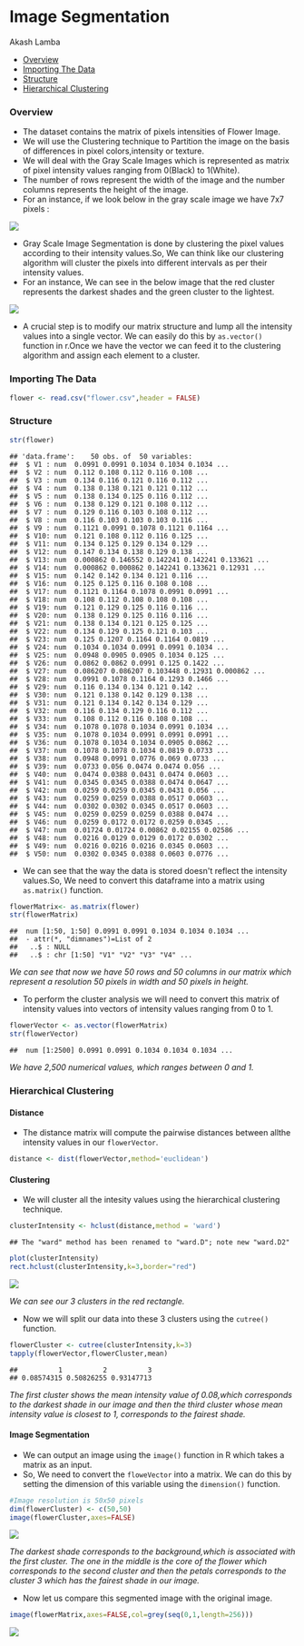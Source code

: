 Image Segmentation
================
Akash Lamba

-   [Overview](#overview)
-   [Importing The Data](#importing-the-data)
-   [Structure](#structure)
-   [Hierarchical Clustering](#hierarchical-clustering)

### Overview

-   The dataset contains the matrix of pixels intensities of Flower Image.
-   We will use the Clustering technique to Partition the image on the basis of differences in pixel colors,intensity or texture.
-   We will deal with the Gray Scale Images which is represented as matrix of pixel intensity values ranging from 0(Black) to 1(White).
-   The number of rows represent the width of the image and the number columns represents the height of the image.
-   For an instance, if we look below in the gray scale image we have 7x7 pixels :

![](C:\Akash%20Drive\HP%20Hard%20Disk\Padhai\IT%20Skills\Courses\Git%20Projects\Image%20Segmentation\Rprojects\Image%20Segmentation\pixel.PNG)

-   Gray Scale Image Segmentation is done by clustering the pixel values according to their intensity values.So, We can think like our clustering algorithm will cluster the pixels into different intervals as per their intensity values.
-   For an instance, We can see in the below image that the red cluster represents the darkest shades and the green cluster to the lightest.

![](C:\Akash%20Drive\HP%20Hard%20Disk\Padhai\IT%20Skills\Courses\Git%20Projects\Image%20Segmentation\Rprojects\Image%20Segmentation\cluster%20Intensities.PNG)

-   A crucial step is to modify our matrix structure and lump all the intensity values into a single vector. We can easily do this by `as.vector()` function in r.Once we have the vector we can feed it to the clustering algorithm and assign each element to a cluster.

### Importing The Data

``` r
flower <- read.csv("flower.csv",header = FALSE)
```

### Structure

``` r
str(flower)
```

    ## 'data.frame':    50 obs. of  50 variables:
    ##  $ V1 : num  0.0991 0.0991 0.1034 0.1034 0.1034 ...
    ##  $ V2 : num  0.112 0.108 0.112 0.116 0.108 ...
    ##  $ V3 : num  0.134 0.116 0.121 0.116 0.112 ...
    ##  $ V4 : num  0.138 0.138 0.121 0.121 0.112 ...
    ##  $ V5 : num  0.138 0.134 0.125 0.116 0.112 ...
    ##  $ V6 : num  0.138 0.129 0.121 0.108 0.112 ...
    ##  $ V7 : num  0.129 0.116 0.103 0.108 0.112 ...
    ##  $ V8 : num  0.116 0.103 0.103 0.103 0.116 ...
    ##  $ V9 : num  0.1121 0.0991 0.1078 0.1121 0.1164 ...
    ##  $ V10: num  0.121 0.108 0.112 0.116 0.125 ...
    ##  $ V11: num  0.134 0.125 0.129 0.134 0.129 ...
    ##  $ V12: num  0.147 0.134 0.138 0.129 0.138 ...
    ##  $ V13: num  0.000862 0.146552 0.142241 0.142241 0.133621 ...
    ##  $ V14: num  0.000862 0.000862 0.142241 0.133621 0.12931 ...
    ##  $ V15: num  0.142 0.142 0.134 0.121 0.116 ...
    ##  $ V16: num  0.125 0.125 0.116 0.108 0.108 ...
    ##  $ V17: num  0.1121 0.1164 0.1078 0.0991 0.0991 ...
    ##  $ V18: num  0.108 0.112 0.108 0.108 0.108 ...
    ##  $ V19: num  0.121 0.129 0.125 0.116 0.116 ...
    ##  $ V20: num  0.138 0.129 0.125 0.116 0.116 ...
    ##  $ V21: num  0.138 0.134 0.121 0.125 0.125 ...
    ##  $ V22: num  0.134 0.129 0.125 0.121 0.103 ...
    ##  $ V23: num  0.125 0.1207 0.1164 0.1164 0.0819 ...
    ##  $ V24: num  0.1034 0.1034 0.0991 0.0991 0.1034 ...
    ##  $ V25: num  0.0948 0.0905 0.0905 0.1034 0.125 ...
    ##  $ V26: num  0.0862 0.0862 0.0991 0.125 0.1422 ...
    ##  $ V27: num  0.086207 0.086207 0.103448 0.12931 0.000862 ...
    ##  $ V28: num  0.0991 0.1078 0.1164 0.1293 0.1466 ...
    ##  $ V29: num  0.116 0.134 0.134 0.121 0.142 ...
    ##  $ V30: num  0.121 0.138 0.142 0.129 0.138 ...
    ##  $ V31: num  0.121 0.134 0.142 0.134 0.129 ...
    ##  $ V32: num  0.116 0.134 0.129 0.116 0.112 ...
    ##  $ V33: num  0.108 0.112 0.116 0.108 0.108 ...
    ##  $ V34: num  0.1078 0.1078 0.1034 0.0991 0.1034 ...
    ##  $ V35: num  0.1078 0.1034 0.0991 0.0991 0.0991 ...
    ##  $ V36: num  0.1078 0.1034 0.1034 0.0905 0.0862 ...
    ##  $ V37: num  0.1078 0.1078 0.1034 0.0819 0.0733 ...
    ##  $ V38: num  0.0948 0.0991 0.0776 0.069 0.0733 ...
    ##  $ V39: num  0.0733 0.056 0.0474 0.0474 0.056 ...
    ##  $ V40: num  0.0474 0.0388 0.0431 0.0474 0.0603 ...
    ##  $ V41: num  0.0345 0.0345 0.0388 0.0474 0.0647 ...
    ##  $ V42: num  0.0259 0.0259 0.0345 0.0431 0.056 ...
    ##  $ V43: num  0.0259 0.0259 0.0388 0.0517 0.0603 ...
    ##  $ V44: num  0.0302 0.0302 0.0345 0.0517 0.0603 ...
    ##  $ V45: num  0.0259 0.0259 0.0259 0.0388 0.0474 ...
    ##  $ V46: num  0.0259 0.0172 0.0172 0.0259 0.0345 ...
    ##  $ V47: num  0.01724 0.01724 0.00862 0.02155 0.02586 ...
    ##  $ V48: num  0.0216 0.0129 0.0129 0.0172 0.0302 ...
    ##  $ V49: num  0.0216 0.0216 0.0216 0.0345 0.0603 ...
    ##  $ V50: num  0.0302 0.0345 0.0388 0.0603 0.0776 ...

-   We can see that the way the data is stored doesn't reflect the intensity values.So, We need to convert this dataframe into a matrix using `as.matrix()` function.

``` r
flowerMatrix<- as.matrix(flower)
str(flowerMatrix)
```

    ##  num [1:50, 1:50] 0.0991 0.0991 0.1034 0.1034 0.1034 ...
    ##  - attr(*, "dimnames")=List of 2
    ##   ..$ : NULL
    ##   ..$ : chr [1:50] "V1" "V2" "V3" "V4" ...

*We can see that now we have 50 rows and 50 columns in our matrix which represent a resolution 50 pixels in width and 50 pixels in height.*

-   To perform the cluster analysis we will need to convert this matrix of intensity values into vectors of intensity values ranging from 0 to 1.

``` r
flowerVector <- as.vector(flowerMatrix)
str(flowerVector)
```

    ##  num [1:2500] 0.0991 0.0991 0.1034 0.1034 0.1034 ...

*We have 2,500 numerical values, which ranges between 0 and 1.*

### Hierarchical Clustering

#### Distance

-   The distance matrix will compute the pairwise distances between allthe intensity values in our `flowerVector`.

``` r
distance <- dist(flowerVector,method='euclidean')
```

#### Clustering

-   We will cluster all the intesity values using the hierarchical clustering technique.

``` r
clusterIntensity <- hclust(distance,method = 'ward')
```

    ## The "ward" method has been renamed to "ward.D"; note new "ward.D2"

``` r
plot(clusterIntensity)
rect.hclust(clusterIntensity,k=3,border="red")
```

![](Flower_segment_4_files/figure-markdown_github/unnamed-chunk-6-1.png)

*We can see our 3 clusters in the red rectangle.*

-   Now we will split our data into these 3 clusters using the `cutree()` function.

``` r
flowerCluster <- cutree(clusterIntensity,k=3)
tapply(flowerVector,flowerCluster,mean)
```

    ##          1          2          3 
    ## 0.08574315 0.50826255 0.93147713

*The first cluster shows the mean intensity value of 0.08,which corresponds to the darkest shade in our image and then the third cluster whose mean intensity value is closest to 1, corresponds to the fairest shade.*

#### Image Segmentation

-   We can output an image using the `image()` function in R which takes a matrix as an input.
-   So, We need to convert the `floweVector` into a matrix. We can do this by setting the dimension of this variable using the `dimension()` function.

``` r
#Image resolution is 50x50 pixels
dim(flowerCluster) <- c(50,50)
image(flowerCluster,axes=FALSE)
```

![](Flower_segment_4_files/figure-markdown_github/unnamed-chunk-8-1.png)

*The darkest shade corresponds to the background,which is associated with the first cluster. The one in the middle is the core of the flower which corresponds to the second cluster and then the petals corresponds to the cluster 3 which has the fairest shade in our image.*

-   Now let us compare this segmented image with the original image.

``` r
image(flowerMatrix,axes=FALSE,col=grey(seq(0,1,length=256)))
```

![](Flower_segment_4_files/figure-markdown_github/unnamed-chunk-9-1.png)
